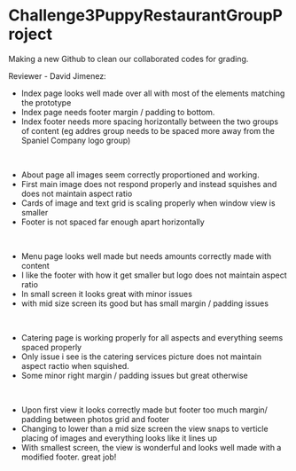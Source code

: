 # Challenge3PuppyRestaurantGroupProject 

Making a new Github to clean our collaborated codes for grading.































Reviewer - David Jimenez: <br>
* Index page looks well made over all with most of the elements matching the prototype <br>
* Index page needs footer margin / padding to bottom. <br>
* Index footer needs more spacing horizontally between the two groups of content (eg addres group needs to be spaced more away from the Spaniel Company logo group) <br>
<br>

* About page all images seem correctly proportioned and working.<br>
* First main image does not respond properly and instead squishes and does not maintain aspect ratio <br>
* Cards of image and text grid is scaling properly when window view is smaller
* Footer is not spaced far enough apart horizontally <br>
<br>

* Menu page looks well made but needs amounts correctly made with content <br>
* I like the footer with how it get smaller but logo does not maintain aspect ratio <br>
* In small screen it looks great with minor issues <br>
* with mid size screen its good but has small margin / padding issues <br>
<br>

* Catering page is working properly for all aspects and everything seems spaced properly <br>
* Only issue i see is the catering services picture does not maintain aspect ractio when squished.
* Some minor right margin / padding issues but great otherwise <br>
<br>

* Upon first view it looks correctly made but footer too much margin/ padding between photos grid and footer <br>
* Changing to lower than a mid size screen the view snaps to verticle placing of images and everything looks like it lines up <br>
* With smallest screen, the view is wonderful and looks well made  with a modified footer.  great job!
